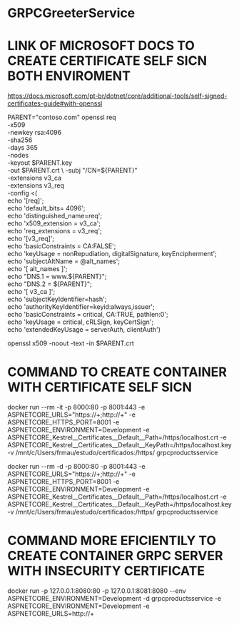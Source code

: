 # GRPCGreeterService

# LINK OF MICROSOFT DOCS TO CREATE CERTIFICATE SELF SICN BOTH ENVIROMENT
https://docs.microsoft.com/pt-br/dotnet/core/additional-tools/self-signed-certificates-guide#with-openssl

PARENT="contoso.com"
openssl req \
-x509 \
-newkey rsa:4096 \
-sha256 \
-days 365 \
-nodes \
-keyout $PARENT.key \
-out $PARENT.crt \
-subj "/CN=${PARENT}" \
-extensions v3_ca \
-extensions v3_req \
-config <( \
  echo '[req]'; \
  echo 'default_bits= 4096'; \
  echo 'distinguished_name=req'; \
  echo 'x509_extension = v3_ca'; \
  echo 'req_extensions = v3_req'; \
  echo '[v3_req]'; \
  echo 'basicConstraints = CA:FALSE'; \
  echo 'keyUsage = nonRepudiation, digitalSignature, keyEncipherment'; \
  echo 'subjectAltName = @alt_names'; \
  echo '[ alt_names ]'; \
  echo "DNS.1 = www.${PARENT}"; \
  echo "DNS.2 = ${PARENT}"; \
  echo '[ v3_ca ]'; \
  echo 'subjectKeyIdentifier=hash'; \
  echo 'authorityKeyIdentifier=keyid:always,issuer'; \
  echo 'basicConstraints = critical, CA:TRUE, pathlen:0'; \
  echo 'keyUsage = critical, cRLSign, keyCertSign'; \
  echo 'extendedKeyUsage = serverAuth, clientAuth')

openssl x509 -noout -text -in $PARENT.crt



# COMMAND TO CREATE CONTAINER WITH CERTIFICATE SELF SICN
docker run --rm -it -p 8000:80 -p 8001:443 -e ASPNETCORE_URLS="https://+;http://+" -e ASPNETCORE_HTTPS_PORT=8001 -e ASPNETCORE_ENVIRONMENT=Development -e ASPNETCORE_Kestrel__Certificates__Default__Path=/https/localhost.crt -e ASPNETCORE_Kestrel__Certificates__Default__KeyPath=/https/localhost.key -v /mnt/c/Users/frmau/estudo/certificados:/https/ grpcproductsservice

docker run --rm -d -p 8000:80 -p 8001:443 -e ASPNETCORE_URLS="https://+;http://+" -e ASPNETCORE_HTTPS_PORT=8001 -e ASPNETCORE_ENVIRONMENT=Development -e ASPNETCORE_Kestrel__Certificates__Default__Path=/https/localhost.crt -e ASPNETCORE_Kestrel__Certificates__Default__KeyPath=/https/localhost.key -v /mnt/c/Users/frmau/estudo/certificados:/https/ grpcproductsservice


# COMMAND MORE EFICIENTILY TO CREATE CONTAINER GRPC SERVER WITH INSECURITY CERTIFICATE 
docker run -p 127.0.0.1:8080:80 -p 127.0.0.1:8081:8080 --env ASPNETCORE_ENVIRONMENT=Development -d grpcproductsservice -e ASPNETCORE_ENVIRONMENT=Development -e ASPNETCORE_URLS=http://+




